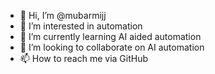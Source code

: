 - 👋 Hi, I’m @mubarmijj
- 👀 I’m interested in automation
- 🌱 I’m currently learning AI aided automation
- 💞️ I’m looking to collaborate on AI automation
- 📫 How to reach me via GitHub

<!---
mubarmijj/mubarmijj is a ✨ special ✨ repository because its `README.md` (this file) appears on your GitHub profile.
You can click the Preview link to take a look at your changes.
--->
